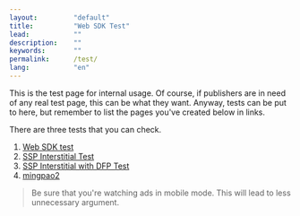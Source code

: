 ```yaml
---
layout:         "default"
title:          "Web SDK Test"
lead:           ""
description:    ""
keywords:       ""
permalink:      /test/
lang:           "en"
---
```

This is the test page for internal usage. Of course, if publishers are in need of any real test page, this can be what they want. Anyway, tests can be put to here, but remember to list the pages you've created below in links.

There are three tests that you can check.

1. [Web SDK test](web-test)
2. [SSP Interstitial Test](ssp)
3. [SSP Interstitial with DFP Test](ssp/dfp)
4. [mingpao2](ssp/mingpao2)

> Be sure that you're watching ads in mobile mode. This will lead to less unnecessary argument.
